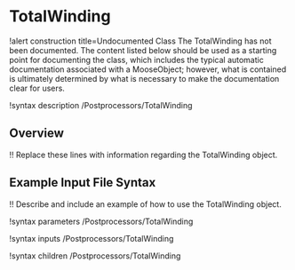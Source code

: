 # TotalWinding

!alert construction title=Undocumented Class
The TotalWinding has not been documented. The content listed below should be used as a starting point for
documenting the class, which includes the typical automatic documentation associated with a
MooseObject; however, what is contained is ultimately determined by what is necessary to make the
documentation clear for users.

!syntax description /Postprocessors/TotalWinding

## Overview

!! Replace these lines with information regarding the TotalWinding object.

## Example Input File Syntax

!! Describe and include an example of how to use the TotalWinding object.

!syntax parameters /Postprocessors/TotalWinding

!syntax inputs /Postprocessors/TotalWinding

!syntax children /Postprocessors/TotalWinding
